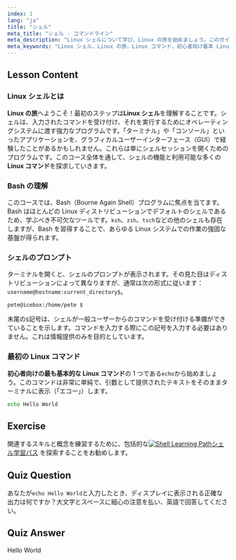 ```yaml
---
index: 1
lang: "ja"
title: "シェル"
meta_title: "シェル - コマンドライン"
meta_description: "Linux シェルについて学び、Linux の旅を始めましょう。このガイドでは、コマンドライン、Bash シェル、そして「echo」のような初心者向けの基本的な Linux コマンドを紹介します。"
meta_keywords: "Linux シェル，Linux の旅，Linux コマンド，初心者向け基本 Linux コマンド，Bash シェル，コマンドライン，echo コマンド"
---
```


## Lesson Content

### Linux シェルとは

**Linux の旅**へようこそ！最初のステップは**Linux シェル**を理解することです。シェルは、入力されたコマンドを受け付け、それを実行するためにオペレーティングシステムに渡す強力なプログラムです。「ターミナル」や「コンソール」といったアプリケーションを、グラフィカルユーザーインターフェース（GUI）で経験したことがあるかもしれません。これらは単にシェルセッションを開くためのプログラムです。このコース全体を通して、シェルの機能と利用可能な多くの**Linux コマンド**を探求していきます。

### Bash の理解

このコースでは、Bash（Bourne Again Shell）プログラムに焦点を当てます。Bash はほとんどの Linux ディストリビューションでデフォルトのシェルであるため、学ぶべき不可欠なツールです。`ksh`、`zsh`、`tsch`などの他のシェルも存在しますが、Bash を習得することで、あらゆる Linux システムでの作業の強固な基盤が得られます。

### シェルのプロンプト

ターミナルを開くと、シェルのプロンプトが表示されます。その見た目はディストリビューションによって異なりますが、通常は次の形式に従います：`username@hostname:current_directory$`。

```plaintext
pete@icebox:/home/pete $
```

末尾の`$`記号は、シェルが一般ユーザーからのコマンドを受け付ける準備ができていることを示します。コマンドを入力する際にこの記号を入力する必要はありません。これは情報提供のみを目的としています。

### 最初の Linux コマンド

**初心者向けの最も基本的な Linux コマンド**の 1 つである`echo`から始めましょう。このコマンドは非常に単純で、引数として提供されたテキストをそのままターミナルに表示（「エコー」）します。

```bash
echo Hello World
```

## Exercise

関連するスキルと概念を練習するために、包括的な[![Shell Learning Path](https://labex.io/_ipx/f_webp&q_100&s_20x20/https://file.labex.io/path/FaVTnI4iqZP0.png)シェル学習パス](https://labex.io/ja/learn/shell) を探索することをお勧めします。

## Quiz Question

あなたが`echo Hello World`と入力したとき、ディスプレイに表示される正確な出力は何ですか？大文字とスペースに細心の注意を払い、英語で回答してください。

## Quiz Answer

Hello World
